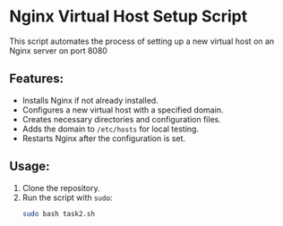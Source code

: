 # Nginx Virtual Host Setup Script

This script automates the process of setting up a new virtual host on an Nginx server on port 8080

## Features:
- Installs Nginx if not already installed.
- Configures a new virtual host with a specified domain.
- Creates necessary directories and configuration files.
- Adds the domain to `/etc/hosts` for local testing.
- Restarts Nginx after the configuration is set.

## Usage:

1. Clone the repository.
2. Run the script with `sudo`:
   ```bash
   sudo bash task2.sh
